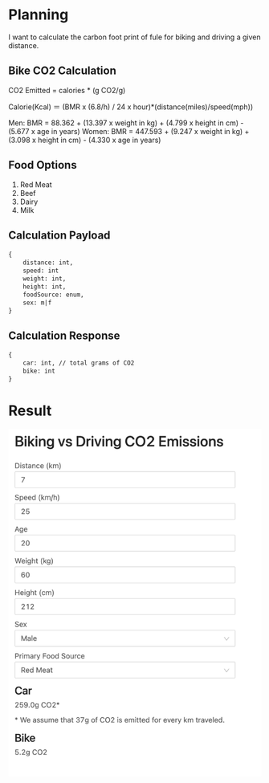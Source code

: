 # Planning

I want to calculate the carbon foot print of fule for biking and driving a given distance.

## Bike CO2 Calculation

CO2 Emitted = calories \* (g CO2/g)

Calorie(Kcal) ＝ (BMR x (6.8/h) / 24 x hour)\*(distance(miles)/speed(mph))

Men: BMR = 88.362 + (13.397 x weight in kg) + (4.799 x height in cm) - (5.677 x age in years)
Women: BMR = 447.593 + (9.247 x weight in kg) + (3.098 x height in cm) - (4.330 x age in years)

## Food Options

1. Red Meat
2. Beef
3. Dairy
4. Milk

## Calculation Payload

```
{
    distance: int,
    speed: int
    weight: int,
    height: int,
    foodSource: enum,
    sex: m|f
}
```

## Calculation Response

```
{
    car: int, // total grams of CO2
    bike: int
}
```

# Result

![screenshot](img/display.png)
